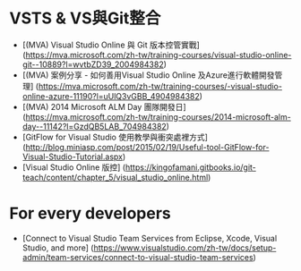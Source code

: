 # VSTS & VS與Git整合
* [(MVA) Visual Studio Online 與 Git 版本控管實戰] (https://mva.microsoft.com/zh-tw/training-courses/visual-studio-online-git--10889?l=wvtbZD39_2004984382)
* [(MVA) 案例分享 - 如何善用Visual Studio Online 及Azure進行軟體開發管理] (https://mva.microsoft.com/zh-tw/training-courses/-visual-studio-online-azure-11190?l=uUlQ3vGBB_4904984382)
* [(MVA) 2014 Microsoft ALM Day 團隊開發日] (https://mva.microsoft.com/zh-tw/training-courses/2014-microsoft-alm-day--11142?l=GzdQB5LAB_704984382)
* [GitFlow for Visual Studio 使用教學與衝突處裡方式] (http://blog.miniasp.com/post/2015/02/19/Useful-tool-GitFlow-for-Visual-Studio-Tutorial.aspx)
* [Visual Studio Online 版控] (https://kingofamani.gitbooks.io/git-teach/content/chapter_5/visual_studio_online.html)

# For every developers
* [Connect to Visual Studio Team Services from Eclipse, Xcode, Visual Studio, and more] (https://www.visualstudio.com/zh-tw/docs/setup-admin/team-services/connect-to-visual-studio-team-services)
